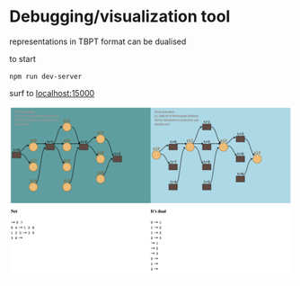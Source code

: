 # Debugging/visualization tool

representations in TBPT format can be dualised

to start

	npm run dev-server

surf to [localhost:15000](http://localhost:15000/)

![](screenshot.png)


